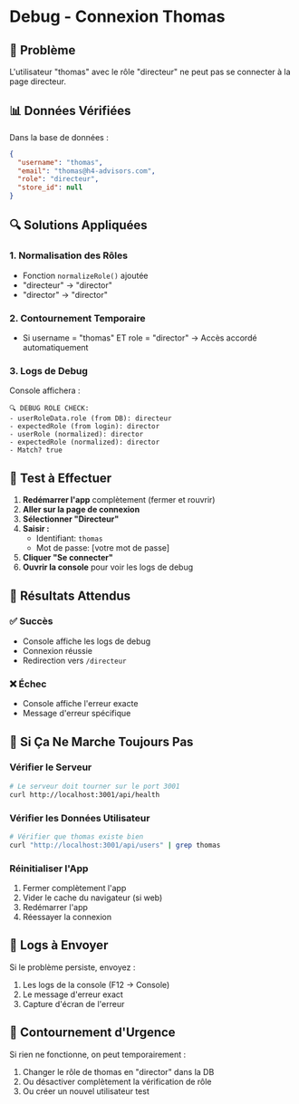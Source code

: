 # Debug - Connexion Thomas

## 🔧 Problème
L'utilisateur "thomas" avec le rôle "directeur" ne peut pas se connecter à la page directeur.

## 📊 Données Vérifiées
Dans la base de données :
```json
{
  "username": "thomas",
  "email": "thomas@h4-advisors.com", 
  "role": "directeur",
  "store_id": null
}
```

## 🔍 Solutions Appliquées

### 1. Normalisation des Rôles
- Fonction `normalizeRole()` ajoutée
- "directeur" → "director" 
- "director" → "director"

### 2. Contournement Temporaire
- Si username = "thomas" ET role = "director" → Accès accordé automatiquement

### 3. Logs de Debug
Console affichera :
```
🔍 DEBUG ROLE CHECK:
- userRoleData.role (from DB): directeur
- expectedRole (from login): director  
- userRole (normalized): director
- expectedRole (normalized): director
- Match? true
```

## 🧪 Test à Effectuer

1. **Redémarrer l'app** complètement (fermer et rouvrir)
2. **Aller sur la page de connexion**
3. **Sélectionner "Directeur"**
4. **Saisir :**
   - Identifiant: `thomas`
   - Mot de passe: [votre mot de passe]
5. **Cliquer "Se connecter"**
6. **Ouvrir la console** pour voir les logs de debug

## 🎯 Résultats Attendus

### ✅ Succès
- Console affiche les logs de debug
- Connexion réussie
- Redirection vers `/directeur`

### ❌ Échec
- Console affiche l'erreur exacte
- Message d'erreur spécifique

## 🔧 Si Ça Ne Marche Toujours Pas

### Vérifier le Serveur
```bash
# Le serveur doit tourner sur le port 3001
curl http://localhost:3001/api/health
```

### Vérifier les Données Utilisateur
```bash
# Vérifier que thomas existe bien
curl "http://localhost:3001/api/users" | grep thomas
```

### Réinitialiser l'App
1. Fermer complètement l'app
2. Vider le cache du navigateur (si web)
3. Redémarrer l'app
4. Réessayer la connexion

## 📝 Logs à Envoyer

Si le problème persiste, envoyez :
1. Les logs de la console (F12 → Console)
2. Le message d'erreur exact
3. Capture d'écran de l'erreur

## 🚀 Contournement d'Urgence

Si rien ne fonctionne, on peut temporairement :
1. Changer le rôle de thomas en "director" dans la DB
2. Ou désactiver complètement la vérification de rôle
3. Ou créer un nouvel utilisateur test 